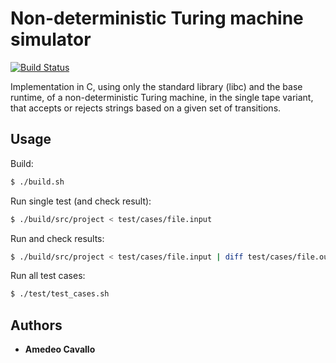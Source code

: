 # Non-deterministic Turing machine simulator

[![Build Status](https://travis-ci.org/amecava/mtndsimulator.svg?branch=master)](https://travis-ci.org/amecava/mtndsimulator)

Implementation in C, using only the standard library (libc) and the base runtime, of a non-deterministic Turing machine, in the single tape variant, that accepts or rejects strings based on a given set of transitions.

## Usage

Build:
```sh
$ ./build.sh
```

Run single test (and check result):
```sh
$ ./build/src/project < test/cases/file.input
```

Run and check results:
```sh
$ ./build/src/project < test/cases/file.input | diff test/cases/file.output -
```

Run all test cases:
```sh
$ ./test/test_cases.sh
```

## Authors

* **Amedeo Cavallo**
